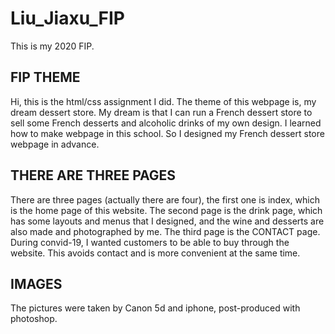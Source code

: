 

# Liu_Jiaxu_FIP
This is my 2020 FIP. 


## FIP THEME
Hi, this is the html/css assignment I did. The theme of this webpage is, my dream dessert store. My dream is that I can run a French dessert store to sell some French desserts and alcoholic drinks of my own design. I learned how to make webpage in this school. So I designed my French dessert store webpage in advance.

## THERE ARE THREE PAGES
There are three pages (actually there are four), the first one is index, which is the home page of this website. The second page is the drink page, which has some layouts and menus that I designed, and the wine and desserts are also made and photographed by me. The third page is the CONTACT page. During convid-19, I wanted customers to be able to buy through the website. This avoids contact and is more convenient at the same time.


## IMAGES
The pictures were taken by Canon 5d and iphone, post-produced with photoshop.


